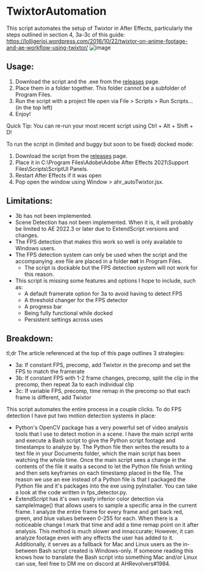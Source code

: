 # TwixtorAutomation
This script automates the setup of Twixtor in After Effects, particularly the steps outlined in section 4, 3a-3c of this guide: https://lolligerjoj.wordpress.com/2016/10/22/twixtor-on-anime-footage-and-ae-workflow-using-twixtor/
![image](https://user-images.githubusercontent.com/70022209/169633226-6f59b265-9cdb-4757-8eeb-e02ac1650220.png)

## Usage:
1. Download the script and the .exe from the [releases](https://github.com/ChristopherBo/TwixtorAutomation/releases) page.
2. Place them in a folder together. This folder cannot be a subfolder of Program Files.
3. Run the script with a project file open via File > Scripts > Run Scripts... (in the top left)
4. Enjoy!

Quick Tip: You can re-run your most recent script using Ctrl + Alt + Shift + D!

To run the script in (limited and buggy but soon to be fixed) docked mode:
1. Download the script from the [releases](https://github.com/ChristopherBo/TwixtorAutomation/releases) page.
2. Place it in C:\Program Files\Adobe\Adobe After Effects 2021\Support Files\Scripts\ScriptUI Panels\.
3. Restart After Effects if it was open
4. Pop open the window using Window > ahr_autoTwixtor.jsx.

## Limitations:
 - 3b has not been implemented.
 - Scene Detection has not been implemented. When it is, it will probably be limited to AE 2022.3 or later due to ExtendScript versions and changes.
 - The FPS detection that makes this work so well is only available to Windows users.
 - The FPS detection system can only be used when the script and the accompanying .exe file are placed in a folder **not** in Program Files.
     - The script is dockable but the FPS detection system will not work for this reason.
 - This script is missing some features and options I hope to include, such as:
     - A default framerate option for 3a to avoid having to detect FPS
     - A threshold changer for the FPS detector
     - A progress bar
     - Being fully functional while docked
     - Persistent settings across uses

## Breakdown:
tl;dr The article referenced at the top of this page outlines 3 strategies:
 - 3a: If constant FPS, precomp, add Twixtor in the precomp and set the FPS to match the framerate
 - 3b: If constant FPS with 1-2 frame changes, precomp, split the clip in the precomp, then repeat 3a to each individual clip
 - 3c: If variable FPS, precomp, time remap in the precomp so that each frame is different, add Twixtor

This script automates the entire process in a couple clicks. To do FPS detection I have put two motion detection systems in place:
 - Python's OpenCV package has a very powerful set of video analysis tools that I use to detect motion in a scene. I have the main script write and execute a Bash script to give the Python script footage and timestamps to analyze by. The Python file then writes the results to a text file in your Documents folder, which the main script has been watching the whole time. Once the main script sees a change in the contents of the file it waits a second to let the Python file finish writing and then sets keyframes on each timestamp placed in the file. The reason we use an exe instead of a Python file is that I packaged the Python file and it's packages into the exe using pyInstaller. You can take a look at the code written in fps_detector.py.
 - ExtendScript has it's own vastly inferior color detection via sampleImage() that allows users to sample a specific area in the current frame. I analyze the entire frame for every frame and get back red, green, and blue values between 0-255 for each. When there is a noticeable change I mark that time and add a time remap point on it after analysis. This method is much slower and innaccurate; However, it can analyze footage even with any effects the user has added to it. Additionally, it serves as a fallback for Mac and Linux users as the in-between Bash script created is Windows-only. If someone reading this knows how to translate the Bash script into something Mac and/or Linux can use, feel free to DM me on discord at AHRevolvers#1984.
